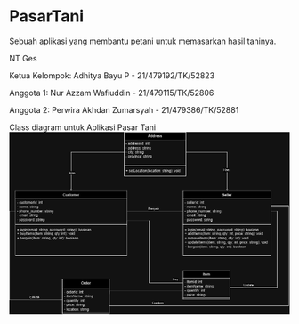 # PasarTani

Sebuah aplikasi yang membantu petani untuk memasarkan hasil taninya.

NT Ges

Ketua Kelompok: Adhitya Bayu P - 21/479192/TK/52823

Anggota 1: Nur Azzam Wafiuddin - 21/479115/TK/52806

Anggota 2: Perwira Akhdan Zumarsyah - 21/479386/TK/52881

Class diagram untuk Aplikasi Pasar Tani
![image](https://github.com/Perwira-AZ/PasarTani/blob/main/assets/classDiagram.png)

